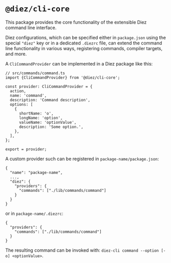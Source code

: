 # `@diez/cli-core`

This package provides the core functionality of the extensible Diez command line interface.

Diez configurations, which can be specified either in `package.json` using the special `"diez"` key or in a dedicated `.diezrc` file, can extend the command line functionality in various ways, registering commands, compiler targets, and more.

A `CliCommandProvider` can be implemented in a Diez package like this:

```
// src/commands/command.ts
import {CliCommandProvider} from '@diez/cli-core';

const provider: CliCommandProvider = {
  action,
  name: 'command',
  description: 'Command description',
  options: [
    {
      shortName: 'o',
      longName: 'option',
      valueName: 'optionValue',
      description: 'Some option.',
    },
  ],
};

export = provider;
```

A custom provider such can be registered in `package-name/package.json`:

```
{
  "name": "package-name",
  ...,
  "diez": {
    "providers": {
      "commands": ["./lib/commands/command"]
    }
  }
}
```

or in `package-name/.diezrc`:

```
{
  "providers": {
    "commands": ["./lib/commands/command"]
  }
}
```

The resulting command can be invoked with: `diez-cli command --option [-o] <optionValue>`.
